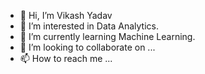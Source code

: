 - 👋 Hi, I’m Vikash Yadav
- 👀 I’m interested in Data Analytics.
- 🌱 I’m currently learning Machine Learning.
- 💞️ I’m looking to collaborate on ...
- 📫 How to reach me ...

<!---
Vashu6/Vashu6 is a ✨ special ✨ repository because its `README.md` (this file) appears on your GitHub profile.
You can click the Preview link to take a look at your changes.
--->
